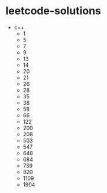 # leetcode-solutions
* c++
  * 1
  * 5
  * 7
  * 9
  * 13
  * 14
  * 20
  * 21
  * 26
  * 28
  * 35
  * 38
  * 58
  * 66
  * 122
  * 200
  * 208
  * 503
  * 547
  * 648
  * 684
  * 739
  * 820
  * 1109
  * 1904
